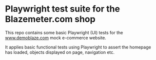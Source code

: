 # Playwright test suite for the Blazemeter.com shop

This repo contains some basic Playwright (UI) tests for the www.demoblaze.com mock e-commerce website. 

It applies basic functional tests using Playwright to assert the homepage has loaded, objects displayed on page, navigation etc.

<more>